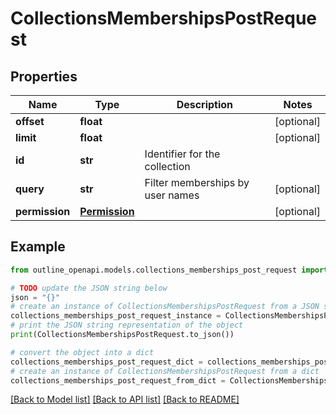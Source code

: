 # CollectionsMembershipsPostRequest


## Properties

Name | Type | Description | Notes
------------ | ------------- | ------------- | -------------
**offset** | **float** |  | [optional] 
**limit** | **float** |  | [optional] 
**id** | **str** | Identifier for the collection | 
**query** | **str** | Filter memberships by user names | [optional] 
**permission** | [**Permission**](Permission.md) |  | [optional] 

## Example

```python
from outline_openapi.models.collections_memberships_post_request import CollectionsMembershipsPostRequest

# TODO update the JSON string below
json = "{}"
# create an instance of CollectionsMembershipsPostRequest from a JSON string
collections_memberships_post_request_instance = CollectionsMembershipsPostRequest.from_json(json)
# print the JSON string representation of the object
print(CollectionsMembershipsPostRequest.to_json())

# convert the object into a dict
collections_memberships_post_request_dict = collections_memberships_post_request_instance.to_dict()
# create an instance of CollectionsMembershipsPostRequest from a dict
collections_memberships_post_request_from_dict = CollectionsMembershipsPostRequest.from_dict(collections_memberships_post_request_dict)
```
[[Back to Model list]](../README.md#documentation-for-models) [[Back to API list]](../README.md#documentation-for-api-endpoints) [[Back to README]](../README.md)


